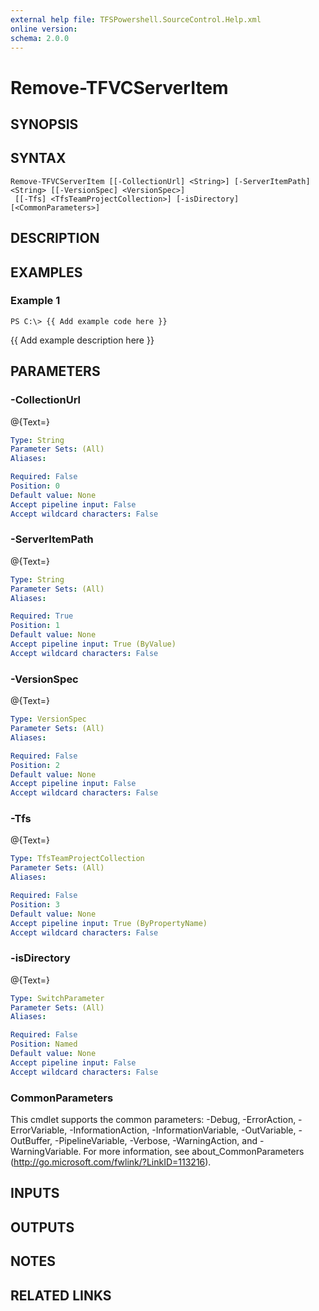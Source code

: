 ```yaml
---
external help file: TFSPowershell.SourceControl.Help.xml
online version: 
schema: 2.0.0
---
```


# Remove-TFVCServerItem

## SYNOPSIS

## SYNTAX

```
Remove-TFVCServerItem [[-CollectionUrl] <String>] [-ServerItemPath] <String> [[-VersionSpec] <VersionSpec>]
 [[-Tfs] <TfsTeamProjectCollection>] [-isDirectory] [<CommonParameters>]
```

## DESCRIPTION

## EXAMPLES

### Example 1
```
PS C:\> {{ Add example code here }}
```

{{ Add example description here }}

## PARAMETERS

### -CollectionUrl
@{Text=}

```yaml
Type: String
Parameter Sets: (All)
Aliases: 

Required: False
Position: 0
Default value: None
Accept pipeline input: False
Accept wildcard characters: False
```

### -ServerItemPath
@{Text=}

```yaml
Type: String
Parameter Sets: (All)
Aliases: 

Required: True
Position: 1
Default value: None
Accept pipeline input: True (ByValue)
Accept wildcard characters: False
```

### -VersionSpec
@{Text=}

```yaml
Type: VersionSpec
Parameter Sets: (All)
Aliases: 

Required: False
Position: 2
Default value: None
Accept pipeline input: False
Accept wildcard characters: False
```

### -Tfs
@{Text=}

```yaml
Type: TfsTeamProjectCollection
Parameter Sets: (All)
Aliases: 

Required: False
Position: 3
Default value: None
Accept pipeline input: True (ByPropertyName)
Accept wildcard characters: False
```

### -isDirectory
@{Text=}

```yaml
Type: SwitchParameter
Parameter Sets: (All)
Aliases: 

Required: False
Position: Named
Default value: None
Accept pipeline input: False
Accept wildcard characters: False
```

### CommonParameters
This cmdlet supports the common parameters: -Debug, -ErrorAction, -ErrorVariable, -InformationAction, -InformationVariable, -OutVariable, -OutBuffer, -PipelineVariable, -Verbose, -WarningAction, and -WarningVariable. For more information, see about_CommonParameters (http://go.microsoft.com/fwlink/?LinkID=113216).

## INPUTS

## OUTPUTS

## NOTES

## RELATED LINKS

